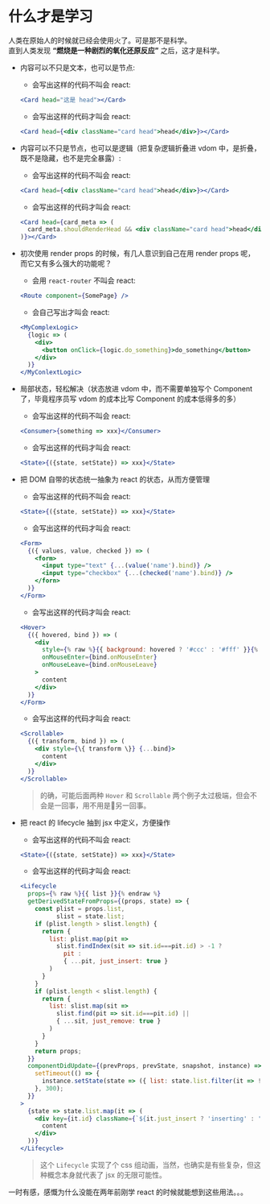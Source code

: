 # 什么才是学习

人类在原始人的时候就已经会使用火了。可是那不是科学。  
直到人类发现 **“燃烧是一种剧烈的氧化还原反应”** 之后，这才是科学。

- 内容可以不只是文本，也可以是节点:

  - 会写出这样的代码不叫会 react:

  ```jsx
  <Card head="这是 head"></Card>
  ```

  - 会写出这样的代码才叫会 react:

  ```jsx
  <Card head={<div className="card head">head</div>}></Card>
  ```

- 内容可以不只是节点，也可以是逻辑（把复杂逻辑折叠进 vdom 中，是折叠，既不是隐藏，也不是完全暴露）:

  - 会写出这样的代码不叫会 react:

  ```jsx
  <Card head={<div className="card head">head</div>}></Card>
  ```

  - 会写出这样的代码才叫会 react:

  ```jsx
  <Card head={card_meta => (
    card_meta.shouldRenderHead && <div className="card head">head</div>
  )}></Card>
  ```

- 初次使用 render props 的时候，有几人意识到自己在用 render props 呢，而它又有多么强大的功能呢？

  - 会用 `react-router` 不叫会 react:

  ```jsx
  <Route component={SomePage} />
  ```

  - 会自己写出才叫会 react:

  ```jsx
  <MyComplexLogic>
    {logic => (
      <div>
        <button onClick={logic.do_something}>do_something</button>
      </div>
    )}
  </MyConlextLogic>
  ```

- 局部状态，轻松解决（状态放进 vdom 中，而不需要单独写个 Component 了，毕竟程序员写 vdom 的成本比写 Component 的成本低得多的多）

  - 会写出这样的代码不叫会 react:

  ```jsx
  <Consumer>{something => xxx}</Consumer>
  ```

  - 会写出这样的代码才叫会 react:

  ```jsx
  <State>{({state, setState}) => xxx}</State>
  ```

- 把 DOM 自带的状态统一抽象为 react 的状态，从而方便管理

  - 会写出这样的代码不叫会 react:

  ```jsx
  <State>{({state, setState}) => xxx}</State>
  ```

  - 会写出这样的代码才叫会 react:

  ```jsx
  <Form>
    {({ values, value, checked }) => (
      <form>
        <input type="text" {...(value('name').bind)} />
        <input type="checkbox" {...(checked('name').bind)} />
      </forn>
    )}
  </Form>
  ```

  - 会写出这样的代码才叫会 react:

  ```jsx
  <Hover>
    {({ hovered, bind }) => (
      <div
        style={% raw %}{{ background: hovered ? '#ccc' : '#fff' }}{% endraw %}
        onMouseEnter={bind.onMouseEnter}
        onMouseLeave={bind.onMouseLeave}
      >
        content
      </div>
    )}
  </Form>
  ```

  - 会写出这样的代码才叫会 react:

  ```jsx
  <Scrollable>
    {({ transform, bind }) => (
      <div style={\{ transform \}} {...bind}>
        content
      </div>
    )}
  </Scrollable>
  ```

  > 的确，可能后面两种 `Hover` 和 `Scrollable` 两个例子太过极端，但会不会是一回事，用不用是另一回事。

- 把 react 的 lifecycle 抽到 jsx 中定义，方便操作

  - 会写出这样的代码不叫会 react:

  ```jsx
  <State>{({state, setState}) => xxx}</State>
  ```

  - 会写出这样的代码才叫会 react:
  
  ```jsx
  <Lifecycle
    props={% raw %}{{ list }}{% endraw %}
    getDerivedStateFromProps={(props, state) => {
      const plist = props.list,
            slist = state.list;
      if (plist.length > slist.length) {
        return {
          list: plist.map(pit => 
            slist.findIndex(sit => sit.id===pit.id) > -1 ?
              pit :
              { ...pit, just_insert: true }
          )
        }
      }
      if (plist.length < slist.length) {
        return {
          list: slist.map(sit =>
            slist.find(pit => sit.id===pit.id) ||
            { ...sit, just_remove: true }
          )
        }
      }
      return props;
    }}
    componentDidUpdate={(prevProps, prevState, snapshot, instance) => {
      setTimeout(() => {
        instance.setState(state => ({ list: state.list.filter(it => !it.just_insert && !it.just_remove) }));
      }, 300);
    }}
  >
    {state => state.list.map(it => (
      <div key={it.id} className={`${it.just_insert ? 'inserting' : ''} ${it.just_remove ? 'removing' : ''}`}>
        content
      </div>
    ))}
  </Lifecycle>
  ```

  > 这个 `Lifecycle` 实现了个 css 组动画，当然，也确实是有些复杂，但这种概念本身就代表了 jsx 的无限可能性。


一时有感，感慨为什么没能在两年前刚学 react 的时候就能想到这些用法。。。
